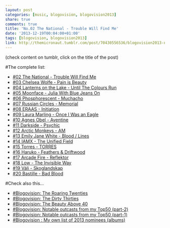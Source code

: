 ```yaml
---
layout: post
categories: [music, blogovision, blogovision2013]
share: true
comments: true
title: 'No.02 The National - Trouble Will Find Me'
date: '2013-12-19T00:04:00+01:00'
tags: [blogovision, blogovision2013]
link: http://themicronaut.tumblr.com/post/70430556536/blogovision2013-no02
---
```

(check content on tumblr, click on the title of the post)


#The complete list:

* [#02 The National - Trouble Will Find Me](/music/blogovision/blogovision2013/blogovision2013-no02/)
* [#03 Chelsea Wolfe - Pain is Beauty](/music/blogovision/blogovision2013/blogovision2013-no03/)
* [#04 Lanterns on the Lake - Until The Colours Run](/music/blogovision/blogovision2013/blogovision2013-no04/)
* [#05 Moonface - Julia With Blue Jeans On](/music/blogovision/blogovision2013/blogovision2013-no05/)
* [#06 Phosphorescent - Muchacho](/music/blogovision/blogovision2013/blogovision2013-no06/)
* [#07 Russian Circles - Memorial](/music/blogovision/blogovision2013/blogovision2013-no07/)
* [#08 ERAAS - Initiation](/music/blogovision/blogovision2013/blogovision2013-no08/)
* [#09 Laura Marling - Once I Was an Eagle](/music/blogovision/blogovision2013/blogovision2013-no09/)
* [#10 Agnes Obel - Aventine](/music/blogovision/blogovision2013/blogovision2013-no10/)
* [#11 Darkside - Psychic](/music/blogovision/blogovision2013/blogovision2013-no11/)
* [#12 Arctic Monkeys - AM](/music/blogovision/blogovision2013/blogovision2013-no12/)
* [#13 Emily Jane White - Blood / Lines](/music/blogovision/blogovision2013/blogovision2013-no13/)
* [#14 IAMX - The Unified Field](/music/blogovision/blogovision2013/blogovision2013-no14/)
* [#15 Torres - TORRES](/music/blogovision/blogovision2013/blogovision2013-no15/)
* [#16 Haruko - Feathers & Driftwood](/music/blogovision/blogovision2013/blogovision2013-no16/)
* [#17 Arcade Fire - Reflektor](/music/blogovision/blogovision2013/blogovision2013-no17/)
* [#18 Low - The Invisible Way](/music/blogovision/blogovision2013/blogovision2013-no18/)
* [#19 Vàli - Skoglandskap](/music/blogovision/blogovision2013/blogovision2013-no19/)
* [#20 Bastille - Bad Blood](/music/blogovision/blogovision2013/blogovision2013-no20/)

#Check also this…

* [#Blogovision: The Roaring Twenties](/music/blogovision/blogovision2013/the-roaring-twenties/)
* [#Blogovision: The Dirty Thirties](/music/blogovision/blogovision2013/blogovision-the-dirty-thirties/)
* [#Blogovision: The Beauty Above 40](/music/blogovision/blogovision2013/beauty-above-40/)
* [#Blogovision: Notable outcasts from my Top50 (part-2)](/music/blogovision/blogovision2013/notable-outcasts-part2/)
* [#Blogovision: Notable outcasts from my Top50 (part-1)](/music/blogovision/blogovision2013/notable-outcasts-part1/)
* [#Blogovision : My own list of 2013 nominees (albums)](/music/blogovision/blogovision2013/blogovision-my-own-list-of-2013-nominees-albums/)